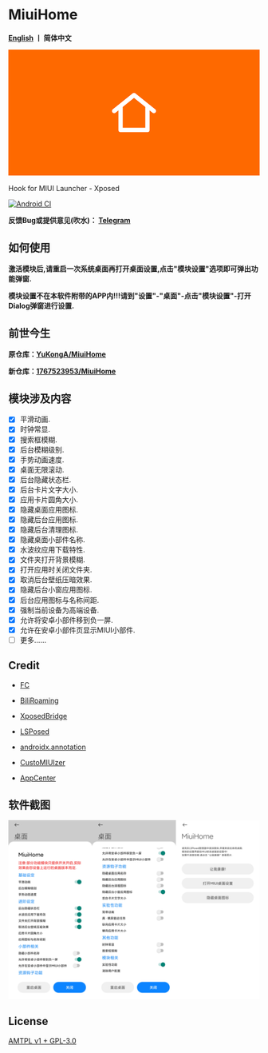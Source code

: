 # MiuiHome

__[English](https://github.com/1767523953/MiuiHome/blob/main/README.md)  丨 简体中文__

![Launcher](https://github.com/1767523953/MiuiHome/blob/main/Pic/Launcher.png)

Hook for MIUI Launcher - Xposed

[![Android CI](https://github.com/1767523953/MiuiHome/actions/workflows/main.yml/badge.svg)](https://github.com/1767523953/MiuiHome/actions/workflows/main.yml)

 __反馈Bug或提供意见(吹水)： [Telegram](https://t.me/MiuiHome_Xposed)__

## 如何使用

__激活模块后,请重启一次系统桌面再打开桌面设置,点击"模块设置"选项即可弹出功能弹窗.__

__模块设置不在本软件附带的APP内!!!请到"设置"-"桌面"-点击"模块设置"-打开Dialog弹窗进行设置.__

## 前世今生

__原仓库：[YuKongA/MiuiHome](https://github.com/YuKongA/MiuiHome)__

__新仓库：[1767523953/MiuiHome](https://github.com/1767523953/MiuiHome)__

## 模块涉及内容

- [x] 平滑动画.
- [x] 时钟常显.
- [x] 搜索框模糊.
- [x] 后台模糊级别.
- [x] 手势动画速度.
- [x] 桌面无限滚动.
- [x] 后台隐藏状态栏.
- [x] 后台卡片文字大小.
- [x] 应用卡片圆角大小.
- [x] 隐藏桌面应用图标.
- [x] 隐藏后台应用图标.
- [x] 隐藏后台清理图标.
- [x] 隐藏桌面小部件名称.
- [x] 水波纹应用下载特性.
- [x] 文件夹打开背景模糊.
- [x] 打开应用时关闭文件夹.
- [x] 取消后台壁纸压暗效果.
- [x] 隐藏后台小窗应用图标.
- [x] 后台应用图标与名称间距.
- [x] 强制当前设备为高端设备.
- [x] 允许将安卓小部件移到负一屏.
- [x] 允许在安卓小部件页显示MIUI小部件.
- [ ] 更多......

## Credit

- [FC](https://github.com/ejiaogl/FuckCoolapk)

- [BiliRoaming](https://github.com/yujincheng08/BiliRoaming/blob/master/LICENSE)

- [XposedBridge](https://github.com/rovo89/XposedBridge)

- [LSPosed](https://github.com/LSPosed/LSPosed)

- [androidx.annotation](https://android.googlesource.com/platform/frameworks/support/+/androidx-master-dev/annotation/annotation/)

- [CustoMIUIzer](https://code.highspec.ru/Mikanoshi/CustoMIUIzer/)

- [AppCenter](https://github.com/microsoft/appcenter)

## 软件截图

![Screenshot](https://github.com/1767523953/MiuiHome/blob/main/Pic/Screenshot.png)

## License

[AMTPL v1 + GPL-3.0](LICENSE)
